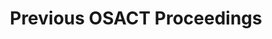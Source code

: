 ---
widget: blank
headless: true

# ... Put Your Section Options Here (title etc.) ...
title: Previous OSACT Proceedings
subtitle:
weight: 70  # section position on page
design:
  # Choose how many columns the section has. Valid values: 1 or 2.
  columns: '1'
---